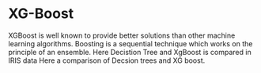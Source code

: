 # XG-Boost
XGBoost is well known to provide better solutions than other machine learning algorithms. Boosting is a sequential technique which works on the principle of an ensemble. Here Decistion Tree and XgBoost is compared in IRIS data
Here a comparison of Decsion trees and XG boost.
